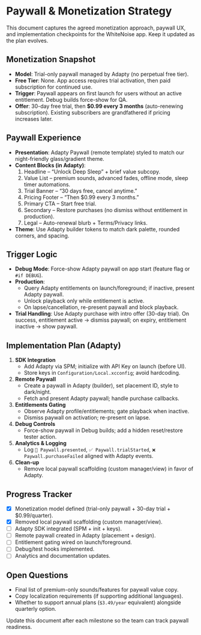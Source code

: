 # Paywall & Monetization Strategy

This document captures the agreed monetization approach, paywall UX, and implementation checkpoints for the WhiteNoise app. Keep it updated as the plan evolves.

## Monetization Snapshot
- **Model**: Trial-only paywall managed by Adapty (no perpetual free tier).
- **Free Tier**: None. App access requires trial activation, then paid subscription for continued use.
- **Trigger**: Paywall appears on first launch for users without an active entitlement. Debug builds force-show for QA.
- **Offer**: 30-day free trial, then **$0.99 every 3 months** (auto-renewing subscription). Existing subscribers are grandfathered if pricing increases later.

## Paywall Experience
- **Presentation**: Adapty Paywall (remote template) styled to match our night-friendly glass/gradient theme.
- **Content Blocks (in Adapty)**:
  1. Headline – “Unlock Deep Sleep” + brief value subcopy.
  2. Value List – premium sounds, advanced fades, offline mode, sleep timer automations.
  3. Trial Banner – “30 days free, cancel anytime.”
  4. Pricing Footer – “Then $0.99 every 3 months.”
  5. Primary CTA – Start free trial.
  6. Secondary – Restore purchases (no dismiss without entitlement in production).
  7. Legal – Auto-renewal blurb + Terms/Privacy links.
- **Theme**: Use Adapty builder tokens to match dark palette, rounded corners, and spacing.

## Trigger Logic
- **Debug Mode**: Force-show Adapty paywall on app start (feature flag or `#if DEBUG`).
- **Production**:
  - Query Adapty entitlements on launch/foreground; if inactive, present Adapty paywall.
  - Unlock playback only while entitlement is active.
  - On lapse/cancellation, re-present paywall and block playback.
- **Trial Handling**: Use Adapty purchase with intro offer (30-day trial). On success, entitlement active → dismiss paywall; on expiry, entitlement inactive → show paywall.

## Implementation Plan (Adapty)
1. **SDK Integration**
   - Add Adapty via SPM; initialize with API Key on launch (before UI).
   - Store keys in `Configuration/Local.xcconfig`; avoid hardcoding.
2. **Remote Paywall**
   - Create a paywall in Adapty (builder), set placement ID, style to dark/night.
   - Fetch and present Adapty paywall; handle purchase callbacks.
3. **Entitlements Gating**
   - Observe Adapty profile/entitlements; gate playback when inactive.
   - Dismiss paywall on activation; re-present on lapse.
4. **Debug Controls**
   - Force-show paywall in Debug builds; add a hidden reset/restore tester action.
5. **Analytics & Logging**
   - Log `🎯 Paywall.presented`, `✅ Paywall.trialStarted`, `❌ Paywall.purchaseFailed` aligned with Adapty events.
6. **Clean-up**
   - Remove local paywall scaffolding (custom manager/view) in favor of Adapty.

## Progress Tracker
- [x] Monetization model defined (trial-only paywall + 30-day trial + $0.99/quarter).
- [x] Removed local paywall scaffolding (custom manager/view).
- [ ] Adapty SDK integrated (SPM + init + keys).
- [ ] Remote paywall created in Adapty (placement + design).
- [ ] Entitlement gating wired on launch/foreground.
- [ ] Debug/test hooks implemented.
- [ ] Analytics and documentation updates.

## Open Questions
- Final list of premium-only sounds/features for paywall value copy.
- Copy localization requirements (if supporting additional languages).
- Whether to support annual plans (`$3.49/year` equivalent) alongside quarterly option.

Update this document after each milestone so the team can track paywall readiness.
